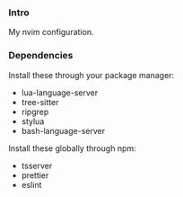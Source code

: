### Intro

My nvim configuration.

### Dependencies

Install these through your package manager:

- lua-language-server
- tree-sitter
- ripgrep
- stylua
- bash-language-server

Install these globally through npm:

- tsserver
- prettier
- eslint
